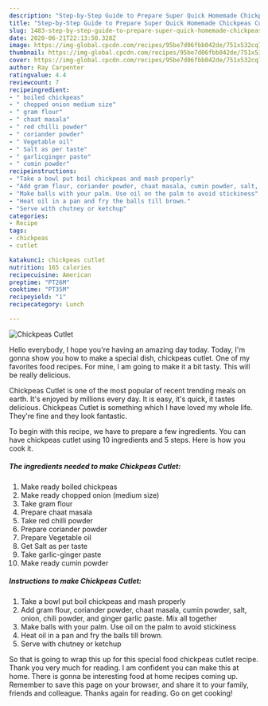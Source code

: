 ```yaml
---
description: "Step-by-Step Guide to Prepare Super Quick Homemade Chickpeas Cutlet"
title: "Step-by-Step Guide to Prepare Super Quick Homemade Chickpeas Cutlet"
slug: 1483-step-by-step-guide-to-prepare-super-quick-homemade-chickpeas-cutlet
date: 2020-06-21T22:13:50.328Z
image: https://img-global.cpcdn.com/recipes/95be7d06fbb042de/751x532cq70/chickpeas-cutlet-recipe-main-photo.jpg
thumbnail: https://img-global.cpcdn.com/recipes/95be7d06fbb042de/751x532cq70/chickpeas-cutlet-recipe-main-photo.jpg
cover: https://img-global.cpcdn.com/recipes/95be7d06fbb042de/751x532cq70/chickpeas-cutlet-recipe-main-photo.jpg
author: Ray Carpenter
ratingvalue: 4.4
reviewcount: 7
recipeingredient:
- " boiled chickpeas"
- " chopped onion medium size"
- " gram flour"
- " chaat masala"
- " red chilli powder"
- " coriander powder"
- " Vegetable oil"
- " Salt as per taste"
- " garlicginger paste"
- " cumin powder"
recipeinstructions:
- "Take a bowl put boil chickpeas and mash properly"
- "Add gram flour, coriander powder, chaat masala, cumin powder, salt, onion, chili powder, and ginger garlic paste. Mix all together"
- "Make balls with your palm. Use oil on the palm to avoid stickiness"
- "Heat oil in a pan and fry the balls till brown."
- "Serve with chutney or ketchup"
categories:
- Recipe
tags:
- chickpeas
- cutlet

katakunci: chickpeas cutlet 
nutrition: 165 calories
recipecuisine: American
preptime: "PT26M"
cooktime: "PT35M"
recipeyield: "1"
recipecategory: Lunch

---
```



![Chickpeas Cutlet](https://img-global.cpcdn.com/recipes/95be7d06fbb042de/751x532cq70/chickpeas-cutlet-recipe-main-photo.jpg)

Hello everybody, I hope you're having an amazing day today. Today, I'm gonna show you how to make a special dish, chickpeas cutlet. One of my favorites food recipes. For mine, I am going to make it a bit tasty. This will be really delicious.



Chickpeas Cutlet is one of the most popular of recent trending meals on earth. It's enjoyed by millions every day. It is easy, it's quick, it tastes delicious. Chickpeas Cutlet is something which I have loved my whole life. They're fine and they look fantastic.


To begin with this recipe, we have to prepare a few ingredients. You can have chickpeas cutlet using 10 ingredients and 5 steps. Here is how you cook it.

<!--inarticleads1-->

##### The ingredients needed to make Chickpeas Cutlet:

1. Make ready  boiled chickpeas
1. Make ready  chopped onion (medium size)
1. Take  gram flour
1. Prepare  chaat masala
1. Take  red chilli powder
1. Prepare  coriander powder
1. Prepare  Vegetable oil
1. Get  Salt as per taste
1. Take  garlic-ginger paste
1. Make ready  cumin powder




<!--inarticleads2-->

##### Instructions to make Chickpeas Cutlet:

1. Take a bowl put boil chickpeas and mash properly
1. Add gram flour, coriander powder, chaat masala, cumin powder, salt, onion, chili powder, and ginger garlic paste. Mix all together
1. Make balls with your palm. Use oil on the palm to avoid stickiness
1. Heat oil in a pan and fry the balls till brown.
1. Serve with chutney or ketchup




So that is going to wrap this up for this special food chickpeas cutlet recipe. Thank you very much for reading. I am confident you can make this at home. There is gonna be interesting food at home recipes coming up. Remember to save this page on your browser, and share it to your family, friends and colleague. Thanks again for reading. Go on get cooking!

